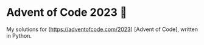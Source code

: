 # Advent of Code 2023 🎄
My solutions for (https://adventofcode.com/2023) [Advent of Code], written in Python.